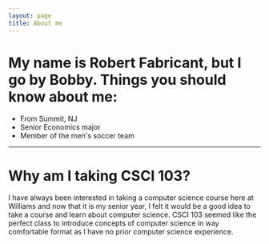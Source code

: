 ```yaml
---
layout: page
title: About me
---
```


# My name is Robert Fabricant, but I go by Bobby. Things you should know about me:

- From Summit, NJ
- Senior Economics major
- Member of the men's soccer team
---

# Why am I taking CSCI 103?
I have always been interested in taking a computer science course here at Williams and now that it is my senior year, I felt it would be a good idea to take a course and learn about computer science.  CSCI 103 seemed like the perfect class to introduce concepts of computer science in way comfortable format as I have no prior computer science experience. 



